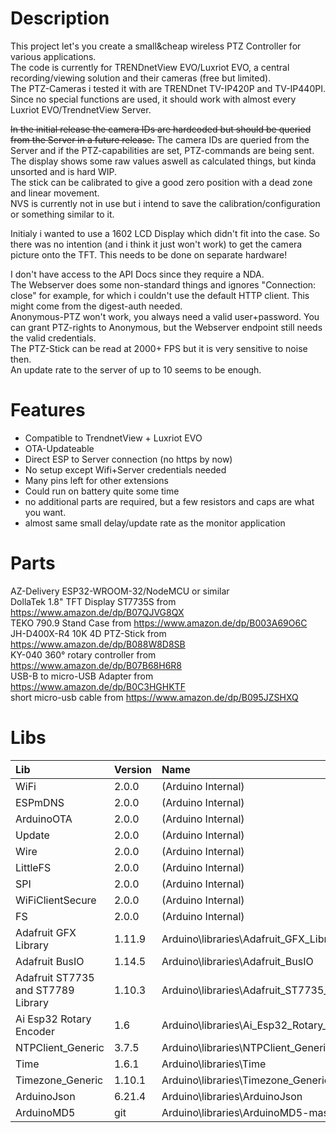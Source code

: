 # Description
This project let's you create a small&cheap wireless PTZ Controller for various applications.<br>
The code is currently for TRENDnetView EVO/Luxriot EVO, a central recording/viewing solution and their cameras (free but limited).<br>
The PTZ-Cameras i tested it with are TRENDnet TV-IP420P and TV-IP440PI.<br>
Since no special functions are used, it should work with almost every Luxriot EVO/TrendnetView Server.


~~In the initial release the camera IDs are hardcoded but should be queried from the Server in a future release.~~ The camera IDs are queried from the Server and if the PTZ-capabilities are set, PTZ-commands are being sent.<br>
The display shows some raw values aswell as calculated things, but kinda unsorted and is hard WIP.<br>
The stick can be calibrated to give a good zero position with a dead zone and linear movement.<br>
NVS is currently not in use but i intend to save the calibration/configuration or something similar to it.<br>


Initialy i wanted to use a 1602 LCD Display which didn't fit into the case. So there was no intention (and i think it just won't work) to get the camera picture onto the TFT. This needs to be done on separate hardware!<br>

I don't have access to the API Docs since they require a NDA.<br>
The Webserver does some non-standard things and ignores "Connection: close" for example, for which i couldn't use the default HTTP client. This might come from the digest-auth needed.<br>
Anonymous-PTZ won't work, you always need a valid user+password. You can grant PTZ-rights to Anonymous, but the Webserver endpoint still needs the valid credentials.<br>
The PTZ-Stick can be read at 2000+ FPS but it is very sensitive to noise then.<br>
An update rate to the server of up to 10 seems to be enough.<br>

# Features
* Compatible to TrendnetView + Luxriot EVO
* OTA-Updateable
* Direct ESP to Server connection (no https by now)
* No setup except Wifi+Server credentials needed
* Many pins left for other extensions
* Could run on battery quite some time
* no additional parts are required, but a few resistors and caps are what you want.
* almost same small delay/update rate as the monitor application

# Parts
AZ-Delivery ESP32-WROOM-32/NodeMCU or similar<br>
DollaTek 1.8" TFT Display ST7735S from https://www.amazon.de/dp/B07QJVG8QX<br>
TEKO 790.9 Stand Case from https://www.amazon.de/dp/B003A69O6C<br>
JH-D400X-R4 10K 4D PTZ-Stick from https://www.amazon.de/dp/B088W8D8SB<br>
KY-040 360° rotary controller from https://www.amazon.de/dp/B07B68H6R8<br>
USB-B to micro-USB Adapter from https://www.amazon.de/dp/B0C3HGHKTF<br>
short micro-usb cable from https://www.amazon.de/dp/B095JZSHXQ

# Libs
|Lib                                |Version | Name|
| :---                             | :---  | :--- |
|WiFi                               | 2.0.0  |  (Arduino Internal)|
|ESPmDNS                            | 2.0.0  | (Arduino Internal)|
|ArduinoOTA                         | 2.0.0  | (Arduino Internal)|
|Update                             | 2.0.0  | (Arduino Internal)|
|Wire                               | 2.0.0  | (Arduino Internal)|
|LittleFS                           | 2.0.0  | (Arduino Internal)|
|SPI                                | 2.0.0  | (Arduino Internal)|
|WiFiClientSecure                   | 2.0.0  | (Arduino Internal)|
|FS                                 | 2.0.0  | (Arduino Internal)|
|Adafruit GFX Library               | 1.11.9 | Arduino\libraries\Adafruit_GFX_Library|
|Adafruit BusIO                     | 1.14.5 | Arduino\libraries\Adafruit_BusIO|
|Adafruit ST7735 and ST7789 Library | 1.10.3 | Arduino\libraries\Adafruit_ST7735_and_ST7789_Library|
|Ai Esp32 Rotary Encoder            | 1.6    | Arduino\libraries\Ai_Esp32_Rotary_Encoder|
|NTPClient_Generic                  | 3.7.5  | Arduino\libraries\NTPClient_Generic|
|Time                               | 1.6.1  | Arduino\libraries\Time|
|Timezone_Generic                   | 1.10.1 | Arduino\libraries\Timezone_Generic|
|ArduinoJson                        | 6.21.4 | Arduino\libraries\ArduinoJson|
|ArduinoMD5                         | git    | Arduino\libraries\ArduinoMD5-master|

